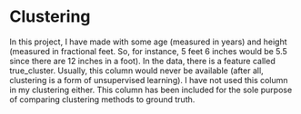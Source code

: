# Clustering
In this project, I have made with some age (measured in years) and height (measured in fractional feet. So, for instance, 5 feet 6 inches would be 5.5 since there are 12 inches in a foot). In the data, there is a feature called true_cluster. Usually, this column would never be available (after all, clustering is a form of unsupervised learning). I have not used this column in my clustering either. This column has been included for the sole purpose of comparing clustering methods to ground truth.
